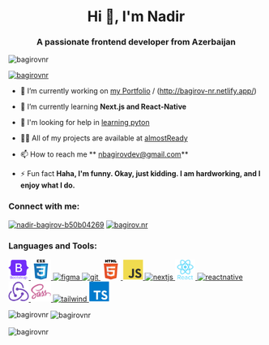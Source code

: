 <h1 align="center">Hi 👋, I'm Nadir</h1>
<h3 align="center">A passionate frontend developer from Azerbaijan</h3>

<p align="left"> <img src="https://komarev.com/ghpvc/?username=bagirovnr&label=Profile%20views&color=0e75b6&style=flat" alt="bagirovnr" /> </p>

<p align="left"> <a target="_blank" href="https://github.com/ryo-ma/github-profile-trophy"><img src="https://github-profile-trophy.vercel.app/?username=bagirovnr" alt="bagirovnr" /></a> </p>

- 🔭 I’m currently working on [my Portfolio](https://github.com/BagirovNr/Portfolio) / (http://bagirov-nr.netlify.app/)

- 🌱 I’m currently learning **Next.js and React-Native**

- 🤝 I'm looking for help in [learning pyton](https://www.python.org/)

- 👨‍💻 All of my projects are available at [almostReady](almostReady)

- 📫 How to reach me ** [nbagirovdev@gmail.com](https://mail.google.com/mail/u/1/?pli=1#inbox?compose=new)**

- ⚡ Fun fact **Haha, I'm funny. Okay, just kidding. I am hardworking, and I enjoy what I do.**

<h3 align="left">Connect with me:</h3>
<p align="left">
<a href="https://linkedin.com/in/nadir-bagirov-b50b04269" target="blank"><img align="center" src="https://raw.githubusercontent.com/rahuldkjain/github-profile-readme-generator/master/src/images/icons/Social/linked-in-alt.svg" alt="nadir-bagirov-b50b04269" height="30" width="40" /></a>
<a href="https://instagram.com/bagirov.nr" target="blank"><img align="center" src="https://raw.githubusercontent.com/rahuldkjain/github-profile-readme-generator/master/src/images/icons/Social/instagram.svg" alt="bagirov.nr" height="30" width="40" /></a>
</p>

<h3 align="left">Languages and Tools:</h3>
<p align="left"> <a href="https://getbootstrap.com" target="_blank" rel="noreferrer"> <img src="https://raw.githubusercontent.com/devicons/devicon/master/icons/bootstrap/bootstrap-plain-wordmark.svg" alt="bootstrap" width="40" height="40"/> </a> <a href="https://www.w3schools.com/css/" target="_blank" rel="noreferrer"> <img src="https://raw.githubusercontent.com/devicons/devicon/master/icons/css3/css3-original-wordmark.svg" alt="css3" width="40" height="40"/> </a> <a href="https://www.figma.com/" target="_blank" rel="noreferrer"> <img src="https://www.vectorlogo.zone/logos/figma/figma-icon.svg" alt="figma" width="40" height="40"/> </a> <a href="https://git-scm.com/" target="_blank" rel="noreferrer"> <img src="https://www.vectorlogo.zone/logos/git-scm/git-scm-icon.svg" alt="git" width="40" height="40"/> </a> <a href="https://www.w3.org/html/" target="_blank" rel="noreferrer"> <img src="https://raw.githubusercontent.com/devicons/devicon/master/icons/html5/html5-original-wordmark.svg" alt="html5" width="40" height="40"/> </a> <a href="https://developer.mozilla.org/en-US/docs/Web/JavaScript" target="_blank" rel="noreferrer"> <img src="https://raw.githubusercontent.com/devicons/devicon/master/icons/javascript/javascript-original.svg" alt="javascript" width="40" height="40"/> </a> <a href="https://nextjs.org/" target="_blank" rel="noreferrer"> <img src="https://cdn.worldvectorlogo.com/logos/nextjs-2.svg" alt="nextjs" width="40" height="40"/> </a> <a href="https://reactjs.org/" target="_blank" rel="noreferrer"> <img src="https://raw.githubusercontent.com/devicons/devicon/master/icons/react/react-original-wordmark.svg" alt="react" width="40" height="40"/> </a> <a href="https://reactnative.dev/" target="_blank" rel="noreferrer"> <img src="https://reactnative.dev/img/header_logo.svg" alt="reactnative" width="40" height="40"/> </a> <a href="https://redux.js.org" target="_blank" rel="noreferrer"> <img src="https://raw.githubusercontent.com/devicons/devicon/master/icons/redux/redux-original.svg" alt="redux" width="40" height="40"/> </a> <a href="https://sass-lang.com" target="_blank" rel="noreferrer"> <img src="https://raw.githubusercontent.com/devicons/devicon/master/icons/sass/sass-original.svg" alt="sass" width="40" height="40"/> </a> <a href="https://tailwindcss.com/" target="_blank" rel="noreferrer"> <img src="https://www.vectorlogo.zone/logos/tailwindcss/tailwindcss-icon.svg" alt="tailwind" width="40" height="40"/> </a> <a href="https://www.typescriptlang.org/" target="_blank" rel="noreferrer"> <img src="https://raw.githubusercontent.com/devicons/devicon/master/icons/typescript/typescript-original.svg" alt="typescript" width="40" height="40"/> </a> </p>

<p><img align="left" src="https://github-readme-stats.vercel.app/api/top-langs?username=bagirovnr&show_icons=true&locale=en&layout=compact" alt="bagirovnr" /></p>

<p>&nbsp;<img align="center" src="https://github-readme-stats.vercel.app/api?username=bagirovnr&show_icons=true&locale=en" alt="bagirovnr" /></p>

<p><img align="center" src="https://github-readme-streak-stats.herokuapp.com/?user=bagirovnr&" alt="bagirovnr" /></p>
